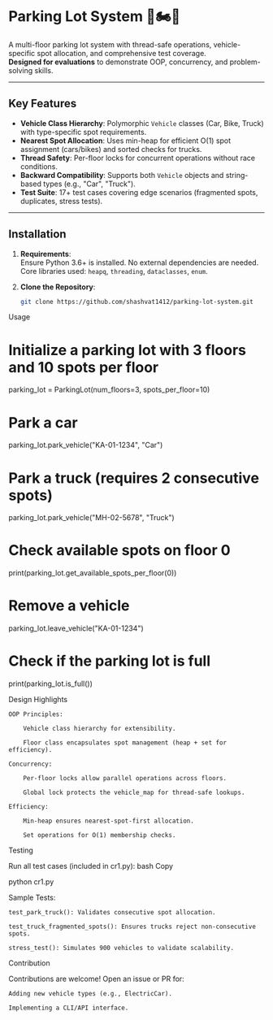 # Parking Lot System 🚗🏍️🚚

A multi-floor parking lot system with thread-safe operations, vehicle-specific spot allocation, and comprehensive test coverage.  
**Designed for evaluations** to demonstrate OOP, concurrency, and problem-solving skills.

---

## Key Features
- **Vehicle Class Hierarchy**: Polymorphic `Vehicle` classes (Car, Bike, Truck) with type-specific spot requirements.
- **Nearest Spot Allocation**: Uses min-heap for efficient O(1) spot assignment (cars/bikes) and sorted checks for trucks.
- **Thread Safety**: Per-floor locks for concurrent operations without race conditions.
- **Backward Compatibility**: Supports both `Vehicle` objects and string-based types (e.g., "Car", "Truck").
- **Test Suite**: 17+ test cases covering edge scenarios (fragmented spots, duplicates, stress tests).

---

## Installation
1. **Requirements**:  
   Ensure Python 3.6+ is installed. No external dependencies are needed.  
   Core libraries used: `heapq`, `threading`, `dataclasses`, `enum`.

2. **Clone the Repository**:  
   ```bash
   git clone https://github.com/shashvat1412/parking-lot-system.git

Usage
# Initialize a parking lot with 3 floors and 10 spots per floor
parking_lot = ParkingLot(num_floors=3, spots_per_floor=10)

# Park a car
parking_lot.park_vehicle("KA-01-1234", "Car")

# Park a truck (requires 2 consecutive spots)
parking_lot.park_vehicle("MH-02-5678", "Truck")

# Check available spots on floor 0
print(parking_lot.get_available_spots_per_floor(0))

# Remove a vehicle
parking_lot.leave_vehicle("KA-01-1234")

# Check if the parking lot is full
print(parking_lot.is_full())

Design Highlights

    OOP Principles:

        Vehicle class hierarchy for extensibility.

        Floor class encapsulates spot management (heap + set for efficiency).

    Concurrency:

        Per-floor locks allow parallel operations across floors.

        Global lock protects the vehicle_map for thread-safe lookups.

    Efficiency:

        Min-heap ensures nearest-spot-first allocation.

        Set operations for O(1) membership checks.

Testing

Run all test cases (included in cr1.py):
bash
Copy

python cr1.py

Sample Tests:

    test_park_truck(): Validates consecutive spot allocation.

    test_truck_fragmented_spots(): Ensures trucks reject non-consecutive spots.

    stress_test(): Simulates 900 vehicles to validate scalability.

Contribution

Contributions are welcome! Open an issue or PR for:

    Adding new vehicle types (e.g., ElectricCar).

    Implementing a CLI/API interface.
